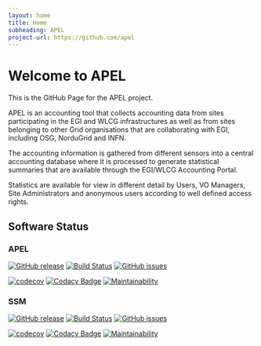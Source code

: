 ```yaml
---
layout: home
title: Home
subheading: APEL
project-url: https://github.com/apel
---
```


# Welcome to APEL

This is the GitHub Page for the APEL project.

APEL is an accounting tool that collects accounting data from sites participating in the EGI and WLCG infrastructures as well as from sites belonging to other Grid organisations that are collaborating with EGI, including OSG, NorduGrid and INFN.

The accounting information is gathered from different sensors into a central accounting database where it is processed to generate statistical summaries that are available through the EGI/WLCG Accounting Portal.

Statistics are available for view in different detail by Users, VO Managers, Site Administrators and anonymous users according to well defined access rights. 

## Software Status

### APEL
[![GitHub release](https://img.shields.io/github/release/apel/apel.svg)](https://github.com/apel/apel/releases/latest)
[![Build Status](https://travis-ci.org/apel/apel.svg?branch=dev)](https://travis-ci.org/apel/apel)
[![GitHub issues](https://img.shields.io/github/issues-raw/apel/apel.svg)](https://github.com/apel/apel/issues)

[![codecov](https://codecov.io/gh/apel/apel/branch/dev/graph/badge.svg?token=YetTFdOZo0)](https://codecov.io/gh/apel/apel)
[![Codacy Badge](https://app.codacy.com/project/badge/Grade/a8cdc36c46b241e6a77428fbfb6f23bd)](https://www.codacy.com/gh/apel/apel/dashboard)
[![Maintainability](https://api.codeclimate.com/v1/badges/03094b74f5fc4f728bc7/maintainability)](https://codeclimate.com/github/apel/apel/maintainability)

### SSM
[![GitHub release](https://img.shields.io/github/release/apel/ssm.svg)](https://github.com/apel/ssm/releases/latest)
[![Build Status](https://travis-ci.org/apel/ssm.svg?branch=dev)](https://travis-ci.org/apel/ssm)
[![GitHub issues](https://img.shields.io/github/issues-raw/apel/ssm.svg)](https://github.com/apel/ssm/issues)

[![codecov](https://codecov.io/gh/apel/ssm/branch/dev/graph/badge.svg?token=ySjD8zgHKP)](https://codecov.io/gh/apel/ssm)
[![Codacy Badge](https://app.codacy.com/project/badge/Grade/9d2b1c88ab844f0081e5fafab49b269d)](https://www.codacy.com/gh/apel/ssm/dashboard)
[![Maintainability](https://api.codeclimate.com/v1/badges/34aa04f3583afce2ceb2/maintainability)](https://codeclimate.com/github/apel/ssm/maintainability)
